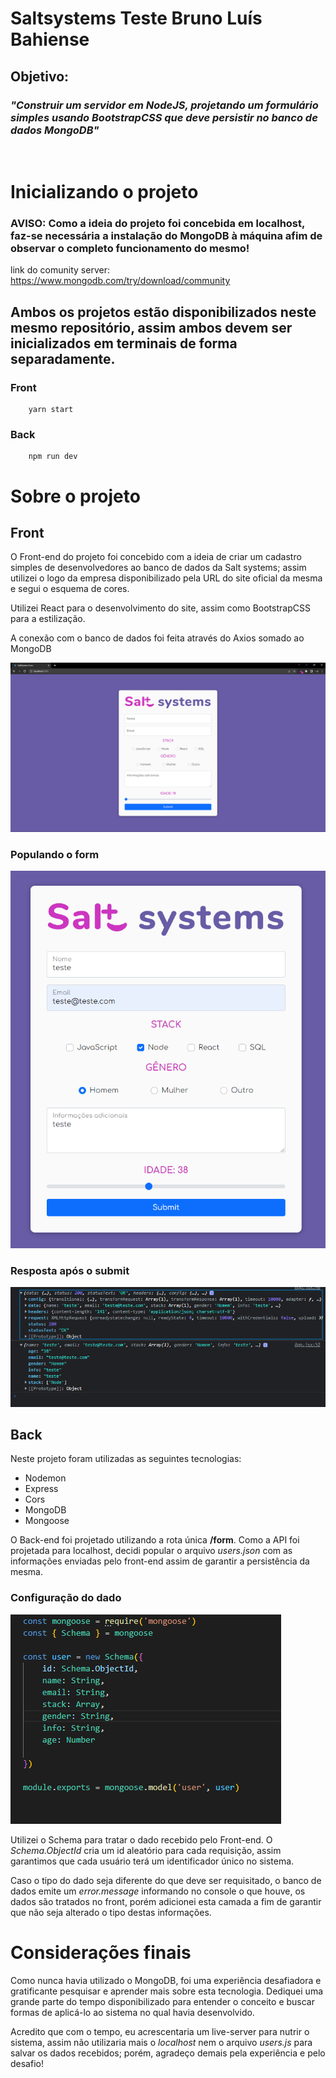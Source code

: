 # Saltsystems Teste Bruno Luís Bahiense

## Objetivo:
### *"Construir um servidor em NodeJS, projetando um formulário simples usando BootstrapCSS que deve persistir no banco de dados MongoDB"*

<br/>

# Inicializando o projeto
### **AVISO: Como a ideia do projeto foi concebida em localhost, faz-se necessária a instalação do MongoDB à máquina afim de observar o completo funcionamento do mesmo!**
link do comunity server: https://www.mongodb.com/try/download/community


## Ambos os projetos estão disponibilizados neste mesmo repositório, assim ambos devem ser inicializados em terminais de forma separadamente. 

### Front
``` 
    yarn start  
``` 
### Back
```
    npm run dev
```

# Sobre o projeto
## Front
O Front-end do projeto foi concebido com a ideia de criar um cadastro simples de desenvolvedores ao banco de dados da Salt systems; assim utilizei o logo da empresa disponibilizado pela URL do site oficial da mesma e segui o esquema de cores.

Utilizei React para o desenvolvimento do site, assim como BootstrapCSS para a estilização.

A conexão com o banco de dados foi feita através do Axios somado ao MongoDB

<img src ='./imgs/SaltSystemsForm.png'/>

### Populando o form
<img src ='./imgs/form.png'/>

### Resposta após o submit 
<img src ='./imgs/console.png'/>

## Back
Neste projeto foram utilizadas as seguintes tecnologias:
 - Nodemon
 - Express
 - Cors
 - MongoDB
 - Mongoose

O Back-end foi projetado utilizando a rota única **/form**.
Como a API foi projetada para localhost, decidi popular o arquivo *users.json* com as informações enviadas pelo front-end assim de garantir a persistência da mesma.

### Configuração do dado 
<img src ='./imgs/mongoConfig.png'/>


Utilizei o Schema para tratar o dado recebido pelo Front-end. O *Schema.ObjectId* cria um id aleatório para cada requisição, assim garantimos que cada usuário terá um identificador único no sistema.


Caso o tipo do dado seja diferente do que deve ser requisitado, o banco de dados emite um *error.message* informando no console o que houve, os dados são tratados no front, porém adicionei esta camada a fim de garantir que não seja alterado o tipo destas informações.


# Considerações finais

Como nunca havia utilizado o MongoDB, foi uma experiência desafiadora e gratificante pesquisar e aprender mais sobre esta tecnologia. Dediquei uma grande parte do tempo disponibilizado para entender o conceito e buscar formas de aplicá-lo ao sistema no qual havia desenvolvido.

Acredito que com o tempo, eu acrescentaria um live-server para nutrir o sistema, assim não utilizaria mais o *localhost* nem o arquivo *users.js* para salvar os dados recebidos; porém, agradeço demais pela experiência e pelo desafio!